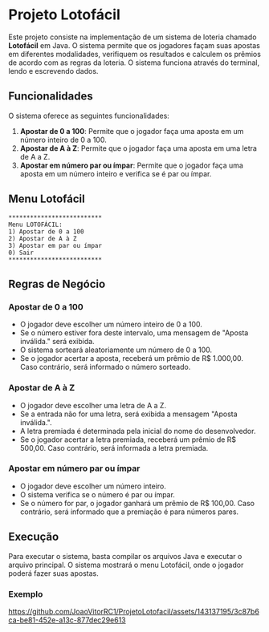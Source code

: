 # Projeto Lotofácil

Este projeto consiste na implementação de um sistema de loteria chamado **Lotofácil** em Java. O sistema permite que os jogadores façam suas apostas em diferentes modalidades, verifiquem os resultados e calculem os prêmios de acordo com as regras da loteria. O sistema funciona através do terminal, lendo e escrevendo dados.

## Funcionalidades

O sistema oferece as seguintes funcionalidades:

1. **Apostar de 0 a 100**: Permite que o jogador faça uma aposta em um número inteiro de 0 a 100.
2. **Apostar de A à Z**: Permite que o jogador faça uma aposta em uma letra de A a Z.
3. **Apostar em número par ou ímpar**: Permite que o jogador faça uma aposta em um número inteiro e verifica se é par ou ímpar.

## Menu Lotofácil

```
**************************
Menu LOTOFÁCIL:
1) Apostar de 0 a 100
2) Apostar de A à Z
3) Apostar em par ou ímpar
0) Sair
**************************
```

## Regras de Negócio

### Apostar de 0 a 100
- O jogador deve escolher um número inteiro de 0 a 100.
- Se o número estiver fora deste intervalo, uma mensagem de "Aposta inválida." será exibida.
- O sistema sorteará aleatoriamente um número de 0 a 100.
- Se o jogador acertar a aposta, receberá um prêmio de R$ 1.000,00. Caso contrário, será informado o número sorteado.

### Apostar de A à Z
- O jogador deve escolher uma letra de A a Z.
- Se a entrada não for uma letra, será exibida a mensagem "Aposta inválida.".
- A letra premiada é determinada pela inicial do nome do desenvolvedor.
- Se o jogador acertar a letra premiada, receberá um prêmio de R$ 500,00. Caso contrário, será informada a letra premiada.

### Apostar em número par ou ímpar
- O jogador deve escolher um número inteiro.
- O sistema verifica se o número é par ou ímpar.
- Se o número for par, o jogador ganhará um prêmio de R$ 100,00. Caso contrário, será informado que a premiação é para números pares.

## Execução

Para executar o sistema, basta compilar os arquivos Java e executar o arquivo principal. O sistema mostrará o menu Lotofácil, onde o jogador poderá fazer suas apostas.

### Exemplo


https://github.com/JoaoVitorRC1/ProjetoLotofacil/assets/143137195/3c87b6ca-be81-452e-a13c-877dec29e613


